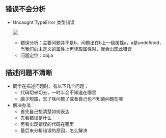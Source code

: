 ## 错误不会分析
* Uncaught TypeError 类型错误

	![](https://i.imgur.com/VrJbRum.png)
	* 错误分析：主要问题并不是b，问题出在b上一级属性a，a是undefined，当我们向未定义的属性上再读取属性时，就会出现此错误
	* 问题定位：obj.a

## 描述问题不清晰
* 同学在描述问题时，有以下几个问题：
	* 代码切来切去，一时半会不知道在哪里
	* 脑子短路，忘了啥问题了或者自己也不知道问题在哪
* 解决办法：
	* 首先自己想清楚如何表达
	* 先看错误是什么
	* 再看出现错误的代码在哪里
	* 最后来分析错误的原因，怎么解决
